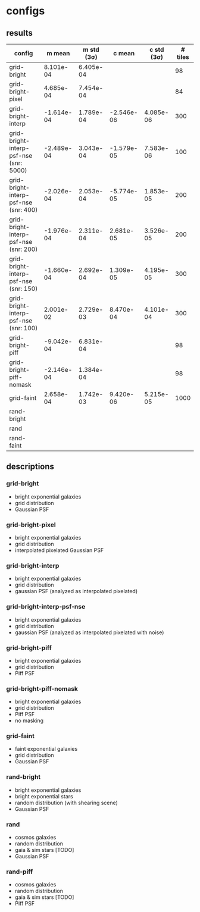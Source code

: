 # configs

## results

|	config	|	m mean	|	m std (3σ)	|	c mean	|	c std (3σ)	|	# tiles	|
|---|---|---|---|---|---|
|	grid-bright	|	8.101e-04	|	6.405e-04	|		|		|	98	|
|	grid-bright-pixel	|	4.685e-04	|	7.454e-04	|		|		|	84	|
|	grid-bright-interp	|	-1.614e-04	|	1.789e-04	|	-2.546e-06	|	4.085e-06	|	300	|
|	grid-bright-interp-psf-nse (snr: 5000)	|	-2.489e-04	|	3.043e-04	|	-1.579e-05	|	7.583e-06	|	100	|
|	grid-bright-interp-psf-nse (snr: 400)	|	-2.026e-04	|	2.053e-04	|	-5.774e-05	|	1.853e-05	|	200	|
|	grid-bright-interp-psf-nse (snr: 200)	|	-1.976e-04	|	2.311e-04	|	2.681e-05	|	3.526e-05	|	200	|
|	grid-bright-interp-psf-nse (snr: 150)	|	-1.660e-04	|	2.692e-04	|	1.309e-05	|	4.195e-05	|	300	|
|	grid-bright-interp-psf-nse (snr: 100)	|	2.001e-02	|	2.729e-03	|	8.470e-04	|	4.101e-04	|	300	|
|	grid-bright-piff	|	-9.042e-04	|	6.831e-04	|		|		|	98	|
|	grid-bright-piff-nomask	|	-2.146e-04	|	1.384e-04	|		|		|	98	|
|	grid-faint	|	2.658e-04	|	1.742e-03	|	9.420e-06	|	5.215e-05	|	1000	|
|	rand-bright	|		|		|		|		|		|
|	rand	|		|		|		|		|		|
|	rand-faint	|		|		|		|		|		|

## descriptions

### grid-bright

- bright exponential galaxies
- grid distribution
- Gaussian PSF

### grid-bright-pixel

- bright exponential galaxies
- grid distribution
- interpolated pixelated Gaussian PSF

### grid-bright-interp

- bright exponential galaxies
- grid distribution
- gaussian PSF (analyzed as interpolated pixelated)

### grid-bright-interp-psf-nse

- bright exponential galaxies
- grid distribution
- gaussian PSF (analyzed as interpolated pixelated with noise)

### grid-bright-piff

- bright exponential galaxies
- grid distribution
- Piff PSF

### grid-bright-piff-nomask

- bright exponential galaxies
- grid distribution
- Piff PSF
- no masking

### grid-faint

- faint exponential galaxies
- grid distribution
- Gaussian PSF

### rand-bright

- bright exponential galaxies
- bright exponential stars
- random distribution (with shearing scene)
- Gaussian PSF

### rand

- cosmos galaxies
- random distribution
- gaia & sim stars [TODO]
- Gaussian PSF

### rand-piff

- cosmos galaxies
- random distribution
- gaia & sim stars [TODO]
- Piff PSF

